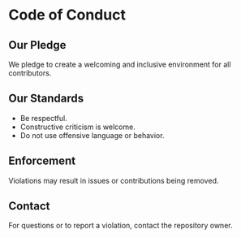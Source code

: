 # Code of Conduct

## Our Pledge
We pledge to create a welcoming and inclusive environment for all contributors.

## Our Standards
- Be respectful.
- Constructive criticism is welcome.
- Do not use offensive language or behavior.

## Enforcement
Violations may result in issues or contributions being removed.

## Contact
For questions or to report a violation, contact the repository owner.
